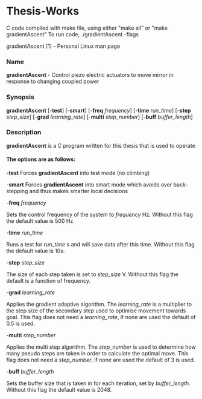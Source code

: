 # Thesis-Works

C code compiled with make file, using either "make all" or "make gradientAscent"
To run code, ./gradientAscent -flags

gradientAscent (1) - Personal Linux man page
### **Name**
**gradientAscent** - Control piezo electric actuators to move mirror in response to changing coupled power
  
### **Synopsis**
**gradientAscent** \[\-**test**] \[\-**smart**] \[\-**freq** _frequency_] \[\-**time** _run\_time_] \[\-**step** _step\_size_] \[\-**grad** _learning\_rate_] \[\-**multi** _step\_number_] \[\-**buff** _buffer\_length_] 

### **Description**
**gradientAscent** is a C program written for this thesis that is used to operate 

#### The options are as follows:
  \-**test**   Forces **gradientAscent** into test mode (no climbing)

  \-**smart**  Forces **gradientAscent** into smart mode which avoids over back-stepping and thus makes smarter local decisions

  \-**freq** _frequency_

  Sets the control frequency of the system to _frequency_ Hz. Without this flag the default value is 500 Hz.

  \-**time** _run\_time_

  Runs a test for _run\_time_ s and will save data after this time. Without this flag the default value is 10s.

  \-**step** _step\_size_

  The size of each step taken is set to _step\_size_ V. Without this flag the default is a function of frequency.

  \-**grad** _learning\_rate_

  Applies the gradient adaptive algorithm. The _learning\_rate_ is a multiplier to the step size of the secondary step used to optimise movement towards goal. This flag does not need a _learning\_rate_, if none are used the default of 0.5 is used.

  \-**multi** _step\_number_

  Applies the multi step algorithm. The _step\_number_ is used to determine how many pseudo steps are taken in order to calculate the optimal move. This flag does not need a _step\_number_, if none are used the default of 3 is used.

  \-**buff** _buffer\_length_

  Sets the buffer size that is taken in for each iteration, set by _buffer\_length_. Without this flag the default value is 2048.
